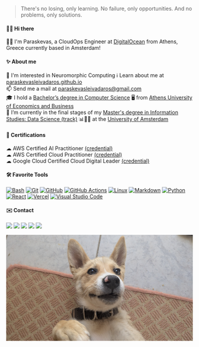 > There's no losing, only learning. No failure, only opportunities. And no problems, only solutions.

#### 🙋‍♂️ Hi there
👨‍🏭 I'm Paraskevas, a CloudOps Engineer at [DigitalOcean](https://digitalocean.com) from Athens, Greece currently based in Amsterdam!

#### ✨ About me
🧠 I'm interested in Neuromorphic Computing
ℹ️ Learn about me at [paraskevasleivadaros.github.io](https://paraskevasleivadaros.github.io)  
📫 Send me a mail at [paraskevasleivadaros@gmail.com](mailto:paraskevasleivadaros@gmail.com)  
🎓 I hold a [Bachelor’s degree in Computer Science](https://dept.aueb.gr/en/cs) 🖥️ from [Athens University of Economics and Business](https://aueb.gr/en)  
🌱 I’m currently in the final stages of my [Master's degree in Information Studies: Data Science (track)](https://uva.nl/shared-content/programmas/en/masters/information-studies-data-science/data-science.html) 📊🧑‍🔬 at the [University of Amsterdam](https://uva.nl/en)

#### 📜 Certifications
☁ AWS Certified AI Practitioner [(credential)](https://credly.com/badges/c67cb517-dddb-4069-8b71-b4be0574b59b)<br>
☁ AWS Certified Cloud Practitioner [(credential)](https://credly.com/badges/d5a0b31b-c9ba-4d65-a709-042c93862b5f)<br>
☁ Google Cloud Certified Cloud Digital Leader [(credential)](https://credly.com/badges/acea46d5-e52f-4264-a049-cbda5e89f66c)

#### 🛠️ Favorite Tools
[![Bash](https://skillicons.dev/icons?i=bash)](https://gnu.org/software/bash)
[![Git](https://skillicons.dev/icons?i=git)](https://git-scm.com)
[![GitHub](https://skillicons.dev/icons?i=github)](https://github.com)
[![GitHub Actions](https://skillicons.dev/icons?i=githubactions)](https://github.com/features/actions)
[![Linux](https://skillicons.dev/icons?i=linux)](https://linux.org)
[![Markdown](https://skillicons.dev/icons?i=md)](https://daringfireball.net/projects/markdown)
[![Python](https://skillicons.dev/icons?i=py)](https://python.org)
[![React](https://skillicons.dev/icons?i=react)](https://react.dev)
[![Vercel](https://skillicons.dev/icons?i=vercel)](https://vercel.com)
[![Visual Studio Code](https://skillicons.dev/icons?i=vscode)](https://code.visualstudio.com)
<!--[![Adobe XD](https://skillicons.dev/icons?i=xd)](https://adobe.com/products/xd.html)-->
<!--[![Ansible](https://skillicons.dev/icons?i=ansible)](https://ansible.com)-->
<!--[![AWS](https://skillicons.dev/icons?i=aws)](https://aws.amazon.com)-->
<!--[![Azure](https://skillicons.dev/icons?i=azure)](https://azure.microsoft.com)-->
<!--[![Bootstrap](https://skillicons.dev/icons?i=bootstrap)](https://getbootstrap.com)-->
<!--[![Cloudflare](https://skillicons.dev/icons?i=cloudflare)](https://cloudflare.com)-->
<!--[![CSS](https://skillicons.dev/icons?i=css)](https://developer.mozilla.org/en-US/docs/Web/CSS)-->
<!--[![Docker](https://skillicons.dev/icons?i=docker)](https://docker.com)-->
<!--[![Elasticsearch](https://skillicons.dev/icons?i=elasticsearch)](https://www.elastic.co/elasticsearch)-->
<!--[![Figma](https://skillicons.dev/icons?i=figma)](https://figma.com)-->
<!--[![GCP](https://skillicons.dev/icons?i=gcp)](https://cloud.google.com)-->
<!--[![GitLab](https://skillicons.dev/icons?i=gitlab)](https://about.gitlab.com)-->
<!--[![Grafana](https://skillicons.dev/icons?i=grafana)](https://grafana.com)-->
<!--[![HTML](https://skillicons.dev/icons?i=html)](https://developer.mozilla.org/en-US/docs/Web/HTML)-->
<!--[![IntelliJ IDEA](https://skillicons.dev/icons?i=idea)](https://jetbrains.com/idea)-->
<!--[![Java](https://skillicons.dev/icons?i=java)](https://oracle.com/java)-->
<!--[![JavaScript](https://skillicons.dev/icons?i=js)](https://developer.mozilla.org/en-US/docs/Web/JavaScript)-->
<!--[![Kubernetes](https://skillicons.dev/icons?i=kubernetes)](https://kubernetes.io)-->
<!--[![LaTeX](https://skillicons.dev/icons?i=latex)](https://latex-project.org)-->
<!--[![MongoDB](https://skillicons.dev/icons?i=mongodb)](https://mongodb.com)-->
<!--[![MySQL](https://skillicons.dev/icons?i=mysql)](https://mysql.com)-->
<!--[![Postman](https://skillicons.dev/icons?i=postman)](https://postman.com)-->
<!--[![Prometheus](https://skillicons.dev/icons?i=prometheus)](https://prometheus.io)-->
<!--[![PyTorch](https://skillicons.dev/icons?i=pytorch)](https://pytorch.org)-->
<!--[![RabbitMQ](https://skillicons.dev/icons?i=rabbitmq)](https://rabbitmq.com)-->
<!--[![Red Hat](https://skillicons.dev/icons?i=redhat)](https://redhat.com)-->
<!--[![Redis](https://skillicons.dev/icons?i=redis)](https://redis.io)-->
<!--[![Regex](https://skillicons.dev/icons?i=regex)](https://regular-expressions.info)-->
<!--[![Spring](https://skillicons.dev/icons?i=spring)](https://spring.io)-->
<!--[![scikit-learn](https://skillicons.dev/icons?i=sklearn)](https://scikit-learn.org)-->
<!--[![Vim](https://skillicons.dev/icons?i=vim)](https://vim.org)-->
<!--[![WordPress](https://skillicons.dev/icons?i=wordpress)](https://wordpress.org)-->
<!--https://github.com/tandpfun/skill-icons-->

<!--
#### 🐙 GitHub Analytics
<img style="width:100%; height:auto;" src="https://streak-stats.demolab.com?user=paraskevasleivadaros&theme=youtube-dark&hide_border=true&border_radius=0&card_width=800">
<img src="https://myreadme.vercel.app/api/embed/paraskevasleivadaros?panels=userstatistics,toprepositories,toplanguages,commitgraph" alt="reimaginedreadme"/>
<a href="https://github.com/anuraghazra/github-readme-stats">
  <img height="180em" src="https://github-readme-stats-eight-theta.vercel.app/api?username=paraskevasleivadaros&show_icons=true&theme=dark&include_all_commits=true&count_private=true"/>
  <img height="180em" src="https://github-readme-stats-eight-theta.vercel.app/api/top-langs/?username=paraskevasleivadaros&layout=compact&langs_count=8&theme=dark"/>
</a>
<img src="https://komarev.com/ghpvc/?username=paraskevasleivadaros&style=for-the-badge&color=orange" alt=""/>
-->

#### ✉️ Contact
<a href="https://twitter.com/parasleivadaros"><img src="https://img.shields.io/badge/-@parasleivadaros-000000?style=flat&logo=x&logoColor=white"/></a>
<a href="https://linkedin.com/in/paraskevasleivadaros"><img src="https://img.shields.io/badge/-paraskevasleivadaros-0077B5?style=flat&logo=linkedin&logoColor=white"/></a>
<a href="https://youtube.com/@paraskevasleivadaros"><img src="https://img.shields.io/badge/-@paraskevasleivadaros-FF0000?style=flat&logo=youtube&logoColor=white"/></a>
<a href="https://paraskevasleivadaros.github.io"><img src="https://img.shields.io/badge/-paraskevasleivadaros.github.io-24292F?style=flat&logo=githubpages&logoColor=white"/></a>
<a href="mailto:paraskevasleivadaros@gmail.com"><img src="https://img.shields.io/badge/-paraskevasleivadaros@gmail.com-D14836?style=flat&logo=gmail&logoColor=white"/></a>

![bella](img/bella.png)
